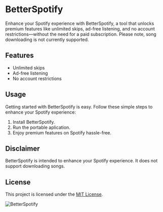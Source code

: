 # BetterSpotify

Enhance your Spotify experience with BetterSpotify, a tool that unlocks premium features like unlimited skips, ad-free listening, and no account restrictions—without the need for a paid subscription. Please note, song downloading is not currently supported.

## Features

- Unlimited skips
- Ad-free listening
- No account restrictions

## Usage

Getting started with BetterSpotify is easy. Follow these simple steps to enhance your Spotify experience:

1. Install BetterSpotify.
2. Run the portable aplication.
3. Enjoy premium features on Spotify hassle-free.

## Disclaimer

BetterSpotify is intended to enhance your Spotify experience. It does not support downloading songs.

## License

This project is licensed under the [MIT License](#).

![BetterSpotify](https://github.com/patrickStar109/BetterSpotify/assets/61595428/ae5cb87e-fd0b-4eeb-b5c5-bb7a7611bcb0)
